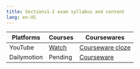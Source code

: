 ```yaml
---
title: Sections1-2 exam syllabus and content
lang: en-US
---
```


| Platforms | Courses                                                                                 | Coursewares                                                                                 |
|-----------|-----------------------------------------------------------------------------------------|---------------------------------------------------------------------------------------------|
| YouTube   | [Watch](http://youtube.com/watch?v=s2ZdW5pYXnU&list=PLm0MFkgiW1JgNFXGDK3uIRNgy06bI2mMm) | [Courseware cloze](../../../public/english/Strengthen%20courses/pdf/Courseware%20cloze.pdf) |
| Dailymotion  | Pending                                                                                 | [Courseware](../../../public/english/Strengthen%20courses/pdf/Courseware.pdf)               |

